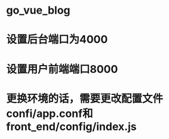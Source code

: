 # go_vue_blog

# 设置后台端口为4000

# 设置用户前端端口8000

# 更换环境的话，需要更改配置文件confi/app.conf和front_end/config/index.js
